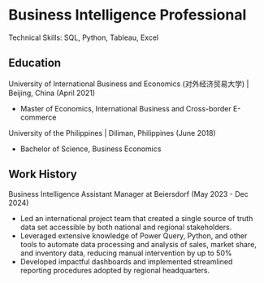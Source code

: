 # Business Intelligence Professional
Technical Skills: SQL, Python, Tableau, Excel
## Education
University of International Business and Economics (对外经济贸易大学) | Beijing, China (April 2021)
- Master of Economics, International Business and Cross-border E-commerce

University of the Philippines | Diliman, Philippines (June 2018)
- Bachelor of Science, Business Economics
## Work History
Business Intelligence Assistant Manager at Beiersdorf (May 2023 - Dec 2024)<br>
- Led an international project team that created a single source of truth data set accessible by both national and regional stakeholders.
- Leveraged extensive knowledge of Power Query, Python, and other tools to automate data processing and analysis of sales, market share, and inventory data, reducing manual intervention by up to 50%
- Developed impactful dashboards and implemented streamlined reporting procedures adopted by regional headquarters.
